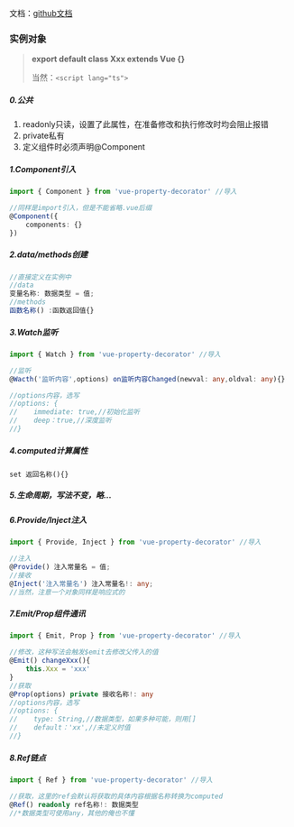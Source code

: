 文档：[github文档](https://github.com/kaorun343/vue-property-decorator)

### 实例对象

> **export default class Xxx extends Vue {}**
>
> 当然：`<script lang="ts">`

##### 0.公共

1. readonly只读，设置了此属性，在准备修改和执行修改时均会阻止报错
2. private私有
3. 定义组件时必须声明@Component

##### 1.Component引入

```typescript
import { Component } from 'vue-property-decorator' //导入

//同样是import引入，但是不能省略.vue后缀
@Component({
	components: {}
})
```

##### 2.data/methods创建

```typescript
//直接定义在实例中
//data
变量名称: 数据类型 = 值;
//methods
函数名称() :函数返回值{}
```

##### 3.Watch监听

```typescript
import { Watch } from 'vue-property-decorator' //导入

//监听
@Wacth('监听内容',options) on监听内容Changed(newval: any,oldval: any){}

//options内容，选写
//options: {
//    immediate: true,//初始化监听
//    deep：true,//深度监听    
//}
```

##### 4.computed计算属性

```vue
set 返回名称(){}
```

##### 5.生命周期，写法不变，略...

##### 6.Provide/Inject注入

```typescript
import { Provide, Inject } from 'vue-property-decorator' //导入

//注入
@Provide() 注入常量名 = 值;
//接收
@Inject('注入常量名') 注入常量名!: any;
//当然，注意一个对象同样是响应式的
```

##### 7.Emit/Prop组件通讯

```typescript
import { Emit, Prop } from 'vue-property-decorator' //导入

//修改，这种写法会触发$emit去修改父传入的值
@Emit() changeXxx(){
	this.Xxx = 'xxx'
}
//获取
@Prop(options) private 接收名称!: any
//options内容，选写
//options: {
//    type: String,//数据类型，如果多种可能，则用[]
//    default：'xx',//未定义时值    
//}
```

##### 8.Ref链点

```typescript
import { Ref } from 'vue-property-decorator' //导入

//获取，这里的ref会默认将获取的具体内容根据名称转换为computed
@Ref() readonly ref名称!: 数据类型
//*数据类型可使用any，其他的俺也不懂
```

